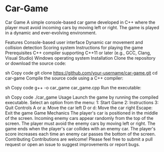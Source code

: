 # Car-Game

Car Game
A simple console-based car game developed in C++ where the player must avoid incoming cars by moving left or right. The game is played in a dynamic and ever-evolving environment.

Features
Console-based user interface
Dynamic car movement and collision detection
Scoring system
Instructions for playing the game
Prerequisites
C++ compiler supporting C++11 or later (e.g., GCC, Clang, Visual Studio)
Windows operating system
Installation
Clone the repository or download the source code:

sh
Copy code
git clone https://github.com/your-username/car-game.git
cd car-game
Compile the source code using a C++ compiler:

sh
Copy code
g++ -o car_game car_game.cpp
Run the executable:

sh
Copy code
./car_game
Usage
Launch the game by running the compiled executable.
Select an option from the menu:
1: Start Game
2: Instructions
3: Quit
Controls
A or a: Move the car left
D or d: Move the car right
Escape: Exit the game
Game Mechanics
The player's car is positioned in the middle of the screen.
Incoming enemy cars appear randomly from the top of the screen.
The player must avoid the enemy cars by moving left or right.
The game ends when the player's car collides with an enemy car.
The player's score increases each time an enemy car passes the bottom of the screen.
Contributing
Contributions are welcome! Please feel free to submit a pull request or open an issue to suggest improvements or report bugs.
